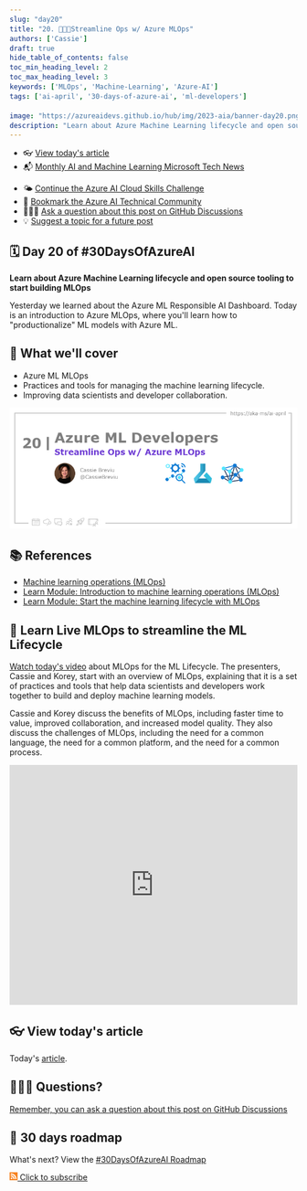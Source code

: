 ```yaml
---
slug: "day20"
title: "20. 🧑🏽‍🔬Streamline Ops w/ Azure MLOps"
authors: ['Cassie']
draft: true
hide_table_of_contents: false
toc_min_heading_level: 2
toc_max_heading_level: 3
keywords: ['MLOps', 'Machine-Learning', 'Azure-AI']
tags: ['ai-april', '30-days-of-azure-ai', 'ml-developers']

image: "https://azureaidevs.github.io/hub/img/2023-aia/banner-day20.png"
description: "Learn about Azure Machine Learning lifecycle and open source tooling to start building MLOps https://azureaidevs.github.io/hub/2023-aia/day20 #30DaysOfAzureAI #AzureAiDevs #AI #AzureMLOps"
---
```


<head>  

  <link rel="canonical" href="https://learn.microsoft.com/events/ignite-2022/cll99-learn-live-start-machine-learning-lifecycle-with-mlops"  />

</head>

- 👓 [View today's article](https://learn.microsoft.com/events/ignite-2022/cll99-learn-live-start-machine-learning-lifecycle-with-mlops)
- 📬 [Monthly AI and Machine Learning Microsoft Tech News](https://developer.microsoft.com/en-us/Newsletter/)
<!-- - 📰 [Subscribe to the #30DaysOfAzureAI RSS feed](https://azureaidevs.github.io/hub/2023-aia/rss.xml) -->
- 🌤️ [Continue the Azure AI Cloud Skills Challenge](https://aka.ms/30-days-of-azure-ai-challenge)
- 🏫 [Bookmark the Azure AI Technical Community](https://techcommunity.microsoft.com/t5/artificial-intelligence-and/ct-p/AI)
- 🙋🏾‍♂️ [Ask a question about this post on GitHub Discussions](https://github.com/AzureAiDevs/hub/discussions/categories/20-streamline-ops-w/-azure-mlops)
- 💡 [Suggest a topic for a future post](https://github.com/AzureAiDevs/hub/discussions/categories/call-for-content)


## 🗓️ Day 20 of #30DaysOfAzureAI

<!-- README
The following description is also used for the tweet. So it should be action oriented and grab attention 
If you update the description, please update the description: in the frontmatter as well.
-->

**Learn about Azure Machine Learning lifecycle and open source tooling to start building MLOps**

<!-- README
The following is the intro to the post. It should be a short teaser for the post.
-->

Yesterday we learned about the Azure ML Responsible AI Dashboard. Today is an introduction to Azure MLOps, where you'll learn how to "productionalize" ML models with Azure ML.

## 🎯 What we'll cover

<!-- README
The following list is the main points of the post. There should be 3-4 main points.
 -->


- Azure ML MLOps
- Practices and tools for managing the machine learning lifecycle.
- Improving data scientists and developer collaboration.

<!-- 
- Main point 1
- Main point 2
- Main point 3 
- Main point 4
-->

![Image banner for day 20](./../../static/img/2023-aia/banner-day20.png)

<!-- README
Add or update a list relevant references here. These could be links to other blog posts, Microsoft Learn Module, videos, or other resources.
-->



## 📚 References

- [Machine learning operations (MLOps)](https://azure.microsoft.com/products/machine-learning/mlops/#features?WT.mc_id=aiml-89446-dglover)
- [Learn Module: Introduction to machine learning operations (MLOps)](https://learn.microsoft.com/training/paths/introduction-machine-learn-operations?WT.mc_id=aiml-89446-dglover)
- [Learn Module: Start the machine learning lifecycle with MLOps](https://learn.microsoft.com/training/modules/start-ml-lifecycle-mlops?WT.mc_id=aiml-89446-dglover)


<!-- README
The following is the body of the post. It should be an overview of the post that you are referencing.
See the Learn More section, if you supplied a canonical link, then will be displayed here.
-->


## 🚌 Learn Live MLOps to streamline the ML Lifecycle

[Watch today's video](https://learn.microsoft.com/events/ignite-2022/cll99-learn-live-start-machine-learning-lifecycle-with-mlops) about MLOps for the ML Lifecycle. The presenters, Cassie and Korey, start with an overview of MLOps, explaining that it is a set of practices and tools that help data scientists and developers work together to build and deploy machine learning models.

Cassie and Korey discuss the benefits of MLOps, including faster time to value, improved collaboration, and increased model quality. They also discuss the challenges of MLOps, including the need for a common language, the need for a common platform, and the need for a common process.

<iframe width="100%" height="420" src="https://www.youtube.com/embed/MYP3Bmsncq4" title="YouTube video player" frameborder="0" allow="accelerometer; autoplay; clipboard-write; encrypted-media; gyroscope; picture-in-picture; web-share" allowfullscreen></iframe>

## 👓 View today's article

Today's [article](https://learn.microsoft.com/events/ignite-2022/cll99-learn-live-start-machine-learning-lifecycle-with-mlops).


## 🙋🏾‍♂️ Questions?

[Remember, you can ask a question about this post on GitHub Discussions](https://github.com/AzureAiDevs/Discussions/discussions/categories/20-streamline-ops-w/-azure-mlops)

## 📍 30 days roadmap

What's next? View the [#30DaysOfAzureAI Roadmap](/hub/roadmap/30days)

[![](./../../static/img/2023-aia/rss.png) Click to subscribe](https://azureaidevs.github.io/hub/2023-aia/rss.xml)
